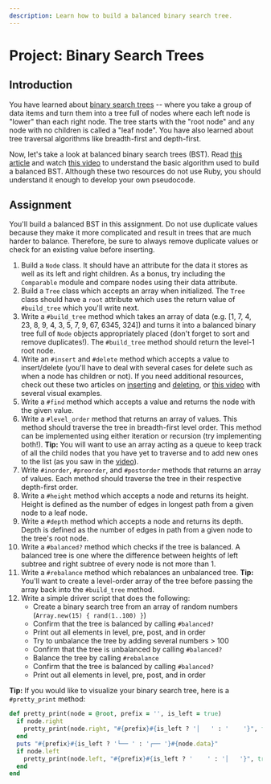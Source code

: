 ```yaml
---
description: Learn how to build a balanced binary search tree.
---
```


# Project: Binary Search Trees

## Introduction

You have learned about [binary search trees](http://en.wikipedia.org/wiki/Binary_search_tree) -- where you take a group of data items and turn them into a tree full of nodes where each left node is "lower" than each right node. The tree starts with the "root node" and any node with no children is called a "leaf node". You have also learned about tree traversal algorithms like breadth-first and depth-first.

Now, let's take a look at balanced binary search trees \(BST\). Read [this article](https://www.geeksforgeeks.org/sorted-array-to-balanced-bst/) and watch [this video](https://youtu.be/VCTP81Ij-EM) to understand the basic algorithm used to build a balanced BST. Although these two resources do not use Ruby, you should understand it enough to develop your own pseudocode.

## Assignment

You'll build a balanced BST in this assignment. Do not use duplicate values because they make it more complicated and result in trees that are much harder to balance. Therefore, be sure to always remove duplicate values or check for an existing value before inserting.

1. Build a `Node` class. It should have an attribute for the data it stores as well as its left and right children. As a bonus, try including the `Comparable` module and compare nodes using their data attribute.
2. Build a `Tree` class which accepts an array when initialized. The `Tree` class should have a `root` attribute which uses the return value of `#build_tree` which you'll write next.
3. Write a `#build_tree` method which takes an array of data \(e.g. \[1, 7, 4, 23, 8, 9, 4, 3, 5, 7, 9, 67, 6345, 324\]\) and turns it into a balanced binary tree full of `Node` objects appropriately placed \(don't forget to sort and remove duplicates!\). The `#build_tree` method should return the level-1 root node.
4. Write an `#insert` and `#delete` method which accepts a value to insert/delete \(you'll have to deal with several cases for delete such as when a node has children or not\). If you need additional resources, check out these two articles on [inserting](https://www.geeksforgeeks.org/binary-search-tree-set-1-search-and-insertion/?ref=lbp) and [deleting](https://www.geeksforgeeks.org/binary-search-tree-set-2-delete/?ref=lbp), or [this video](https://youtu.be/wcIRPqTR3Kc) with several visual examples.
5. Write a `#find` method which accepts a value and returns the node with the given value.
6. Write a `#level_order` method that returns an array of values. This method should traverse the tree in breadth-first level order. This method can be implemented using either iteration or recursion \(try implementing both!\). **Tip:** You will want to use an array acting as a queue to keep track of all the child nodes that you have yet to traverse and to add new ones to the list \(as you saw in the [video](https://www.youtube.com/watch?v=86g8jAQug04)\).
7. Write `#inorder`, `#preorder`, and `#postorder` methods that returns an array of values. Each method should traverse the tree in their respective depth-first order.
8. Write a `#height` method which accepts a node and returns its height. Height is defined as the number of edges in longest path from a given node to a leaf node.
9. Write a `#depth` method which accepts a node and returns its depth. Depth is defined as the number of edges in path from a given node to the tree's root node.
10. Write a `#balanced?` method which checks if the tree is balanced. A balanced tree is one where the difference between heights of left subtree and right subtree of every node is not more than 1.
11. Write a `#rebalance` method which rebalances an unbalanced tree. **Tip:** You'll want to create a level-order array of the tree before passing the array back into the `#build_tree` method.
12. Write a simple driver script that does the following:
    * Create a binary search tree from an array of random numbers \(`Array.new(15) { rand(1..100) }`\)
    * Confirm that the tree is balanced by calling `#balanced?`
    * Print out all elements in level, pre, post, and in order
    * Try to unbalance the tree by adding several numbers &gt; 100
    * Confirm that the tree is unbalanced by calling `#balanced?`
    * Balance the tree by calling `#rebalance`
    * Confirm that the tree is balanced by calling `#balanced?`
    * Print out all elements in level, pre, post, and in order

**Tip:** If you would like to visualize your binary search tree, here is a `#pretty_print` method:

```ruby
def pretty_print(node = @root, prefix = '', is_left = true)
  if node.right
    pretty_print(node.right, "#{prefix}#{is_left ? '│   ' : '    '}", false)
  end
  puts "#{prefix}#{is_left ? '└── ' : '┌── '}#{node.data}"
  if node.left
    pretty_print(node.left, "#{prefix}#{is_left ? '    ' : '│   '}", true)
  end
end
```


